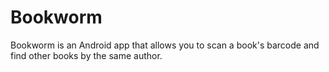 # Bookworm

Bookworm is an Android app that allows you to scan a book's barcode and find other books by the same author.
